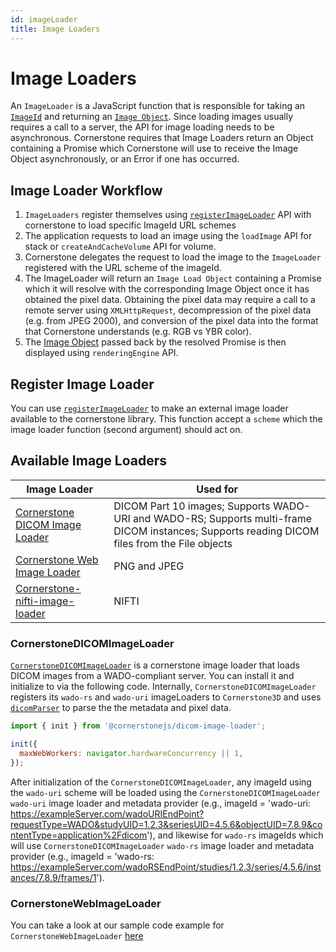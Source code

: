 ```yaml
---
id: imageLoader
title: Image Loaders
---
```


# Image Loaders

An `ImageLoader` is a JavaScript function that is responsible for taking an [`ImageId`](./imageId.md) and returning
an [`Image Object`](./images.md). Since loading images usually requires a call to a server, the API for image loading needs to be asynchronous. Cornerstone requires that Image Loaders return an Object containing a Promise which Cornerstone will use to receive the Image Object asynchronously, or an Error if one has occurred.

## Image Loader Workflow

1. `ImageLoaders` register themselves using [`registerImageLoader`](/docs/api/core/namespaces/imageloader/functions/registerimageloader) API with cornerstone to load specific ImageId URL schemes
2. The application requests to load an image using the `loadImage` API for stack or `createAndCacheVolume` API for volume.
3. Cornerstone delegates the request to load the image to the `ImageLoader` registered with the URL scheme of the imageId.
4. The ImageLoader will return an `Image Load Object` containing a Promise which it will resolve with the corresponding Image Object once it has obtained the pixel data. Obtaining the pixel data may require a call to a remote server using `XMLHttpRequest`, decompression of the pixel data (e.g. from JPEG 2000), and conversion of the pixel data into the format that Cornerstone understands (e.g. RGB vs YBR color).
5. The [Image Object](./images.md) passed back by the resolved Promise is then displayed using `renderingEngine` API.

## Register Image Loader

You can use [`registerImageLoader`](/docs/api/core/namespaces/imageloader/functions/registerimageloader) to make an external image loader available to the
cornerstone library. This function accept a `scheme` which the image loader function (second argument) should act on.

## Available Image Loaders

| Image Loader                                                                                                            | Used for                                                                                                                                      |
| ----------------------------------------------------------------------------------------------------------------------- | --------------------------------------------------------------------------------------------------------------------------------------------- |
| [Cornerstone DICOM Image Loader](https://github.com/cornerstonejs/cornerstone3D/tree/main/packages/dicomImageLoader)    | DICOM Part 10 images; Supports WADO-URI and WADO-RS; Supports multi-frame DICOM instances; Supports reading DICOM files from the File objects |
| [Cornerstone Web Image Loader](https://github.com/cornerstonejs/cornerstoneWebImageLoader)                              | PNG and JPEG                                                                                                                                  |
| [Cornerstone-nifti-image-loader](https://github.com/cornerstonejs/cornerstone3D/tree/main/packages/nifti-volume-loader) | NIFTI                                                                                                                                         |

### CornerstoneDICOMImageLoader

[`CornerstoneDICOMImageLoader`](https://github.com/cornerstonejs/cornerstone3D/tree/main/packages/dicomImageLoader) is a cornerstone image loader that loads DICOM images from a WADO-compliant server. You can install it and initialize to via the following code. Internally, `CornerstoneDICOMImageLoader` registers its `wado-rs` and `wado-uri` imageLoaders to `Cornerstone3D` and uses [`dicomParser`](https://github.com/cornerstonejs/dicomParser) to parse the the metadata and pixel data.

```js
import { init } from '@cornerstonejs/dicom-image-loader';

init({
  maxWebWorkers: navigator.hardwareConcurrency || 1,
});
```

After initialization of the `CornerstoneDICOMImageLoader`, any imageId using the `wado-uri` scheme will be loaded using the `CornerstoneDICOMImageLoader`
`wado-uri` image loader and metadata provider (e.g., imageId = 'wado-uri: https://exampleServer.com/wadoURIEndPoint?requestType=WADO&studyUID=1.2.3&seriesUID=4.5.6&objectUID=7.8.9&contentType=application%2Fdicom'), and likewise for `wado-rs` imageIds which will use
`CornerstoneDICOMImageLoader` `wado-rs` image loader and metadata provider (e.g., imageId = 'wado-rs: https://exampleServer.com/wadoRSEndPoint/studies/1.2.3/series/4.5.6/instances/7.8.9/frames/1').

### CornerstoneWebImageLoader

You can take a look at our sample code example for `CornerstoneWebImageLoader` [here](https://github.com/cornerstonejs/cornerstone3D/tree/main/packages/core/examples/webLoader)
